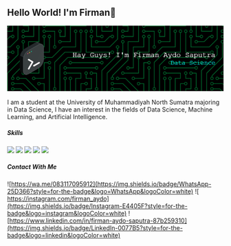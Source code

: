 ## Hello World! I'm Firman👋

![Firman Aydo Saputra](img/github-header-image%20(5).png)

I am a student at the University of Muhammadiyah North Sumatra majoring in Data Science, I have an interest in the fields of Data Science, Machine Learning, and Artificial Intelligence.
<!--
**firman-aydo/firman-aydo** is a ✨ _special_ ✨ repository because its `README.md` (this file) appears on your GitHub profile.

Here are some ideas to get you started:

- 🔭 I’m currently working on ...
- 🌱 I’m currently learning ...
- 👯 I’m looking to collaborate on ...
- 🤔 I’m looking for help with ...
- 💬 Ask me about ...
- 📫 How to reach me: ...
- 😄 Pronouns: ...
- ⚡ Fun fact: ...
-->

##### Skills

<img src="https://img.shields.io/badge/Python-FFD43B?style=for-the-badge&logo=python&logoColor=blue" />
<img src="https://img.shields.io/badge/R-276DC3?style=for-the-badge&logo=r&logoColor=whit"/>
<img src="https://img.shields.io/badge/Microsoft_Excel-217346?style=for-the-badge&logo=microsoft-excel&logoColor=white" />
<img src="https://img.shields.io/badge/Microsoft_Word-2B579A?style=for-the-badge&logo=microsoft-word&logoColor=white" />
<img src="https://img.shields.io/badge/ChatGPT-74aa9c?style=for-the-badge&logo=openai&logoColor=white" />

##### Contact With Me
![https://wa.me/083117095912](https://img.shields.io/badge/WhatsApp-25D366?style=for-the-badge&logo=WhatsApp&logoColor=white)     ![ https://instagram.com/firman_aydo](https://img.shields.io/badge/Instagram-E4405F?style=for-the-badge&logo=instagram&logoColor=white)   ![https://www.linkedin.com/in/firman-aydo-saputra-87b259310](https://img.shields.io/badge/LinkedIn-0077B5?style=for-the-badge&logo=linkedin&logoColor=white)
